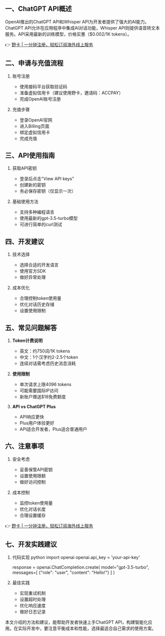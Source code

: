 ## 一、ChatGPT API概述

OpenAI推出的ChatGPT API和Whisper API为开发者提供了强大的AI能力。ChatGPT API允许在应用程序中集成AI对话功能，Whisper API则提供语音转文本服务。API采用最新的训练模型，价格实惠（$0.002/1K tokens）。

👉 [野卡 | 一分钟注册，轻松订阅海外线上服务](https://bit.ly/bewildcard)

## 二、申请与充值流程

1. 账号注册
   - 使用接码平台获取验证码
   - 准备虚拟信用卡（建议使用野卡，邀请码：ACCPAY）
   - 完成OpenAI账号注册

2. 充值步骤
   - 登录OpenAI官网
   - 进入Billing页面
   - 绑定虚拟信用卡
   - 完成充值

## 三、API使用指南

1. 获取API密钥
   - 登录后点击"View API keys"
   - 创建新的密钥
   - 务必保存密钥（仅显示一次）

2. 基础使用方法
   - 支持多种编程语言
   - 使用最新的gpt-3.5-turbo模型
   - 可进行简单的curl测试

## 四、开发建议

1. 技术选择
   - 选择合适的开发语言
   - 使用官方SDK
   - 做好异常处理

2. 成本优化
   - 合理控制token使用量
   - 优化对话历史存储
   - 设置使用限制

## 五、常见问题解答

1. **Token计费说明**
   - 英文：约750词/1K tokens
   - 中文：1个汉字约2-2.5个token
   - 连续对话需考虑历史消息消耗

2. **使用限制**
   - 单次请求上限4096 tokens
   - 可能需要国际IP访问
   - 新账户赠送$18免费额度

3. **API vs ChatGPT Plus**
   - API响应更快
   - Plus用户体验更好
   - API适合开发者，Plus适合普通用户

## 六、注意事项

1. 安全考虑
   - 妥善保管API密钥
   - 设置使用限额
   - 做好访问控制

2. 成本控制
   - 监控token使用量
   - 优化对话长度
   - 合理设置缓存

👉 [野卡 | 一分钟注册，轻松订阅海外线上服务](https://bit.ly/bewildcard)

## 七、开发实践建议

1. 代码实现
   python
   import openai
   openai.api_key = 'your-api-key'
   
   response = openai.ChatCompletion.create(
     model="gpt-3.5-turbo",
     messages=[
       {"role": "user", "content": "Hello!"}
     ]
   )
   

2. 最佳实践
   - 实现重试机制
   - 设置超时处理
   - 优化响应速度
   - 做好日志记录

本文介绍的方法和建议，能帮助开发者快速上手ChatGPT API，构建智能化应用。在实际开发中，要注意平衡成本和性能，选择最适合自己需求的使用方案。